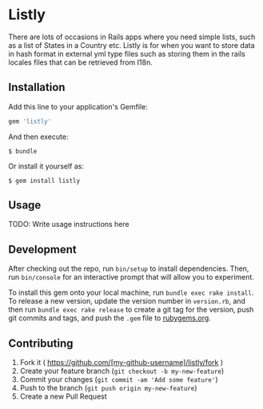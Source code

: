 # Listly

There are lots of occasions in Rails apps where you need simple lists, such as a list of States in a Country etc.
Listly is for when you want to store data in hash format in external yml type files such as storing them in the
rails locales files that can be retrieved from I18n.

## Installation

Add this line to your application's Gemfile:

```ruby
gem 'listly'
```

And then execute:

    $ bundle

Or install it yourself as:

    $ gem install listly

## Usage

TODO: Write usage instructions here

## Development

After checking out the repo, run `bin/setup` to install dependencies. Then, run `bin/console` for an interactive prompt that will allow you to experiment.

To install this gem onto your local machine, run `bundle exec rake install`. To release a new version, update the version number in `version.rb`, and then run `bundle exec rake release` to create a git tag for the version, push git commits and tags, and push the `.gem` file to [rubygems.org](https://rubygems.org).

## Contributing

1. Fork it ( https://github.com/[my-github-username]/listly/fork )
2. Create your feature branch (`git checkout -b my-new-feature`)
3. Commit your changes (`git commit -am 'Add some feature'`)
4. Push to the branch (`git push origin my-new-feature`)
5. Create a new Pull Request
